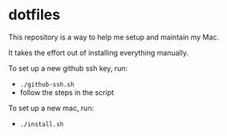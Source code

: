 # dotfiles
This repository is a way to help me setup and maintain my Mac. 

It takes the effort out of installing everything manually. 

To set up a new github ssh key, run:
* `./github-ssh.sh`
* follow the steps in the script

To set up a new mac, run: 
- `./install.sh`